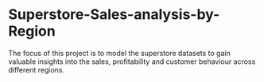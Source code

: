 # Superstore-Sales-analysis-by-Region
The focus of this project is to model the superstore datasets to gain valuable insights into the sales, profitability and customer behaviour across different regions.
